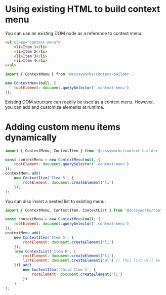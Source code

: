 # Using existing HTML to build context menu

You can use an existing DOM node as a reference to context menu.

```html
<ul class="context-menu">
    <li>Item 1</li>
    <li>Item 2</li>
    <li>Item 3</li>
    <li>Item 4</li>
</ul>
```

```js
import { ContextMenu } from '@scssyworks/context-builder';

new ContextMenu(null, {
    rootElement: document.querySelector('.context-menu')
});
```

Existing DOM structure can readily be used as a context menu. However, you can add and customize elements at runtime.

# Adding custom menu items dynamically

```js
import { ContextMenu, ContextItem } from '@scssyworks/context-builder';

const contextMenu = new ContextMenu(null, {
    rootElement: document.querySelector('.context-menu')
});
contextMenu.add(
    new ContextItem('Item 5', {
        rootElement: document.createElement('li')
    });
);
```

You can also insert a nested list to existing menu:

```js
import { ContextMenu, ContextItem, ContextList } from '@scssyworks/context-builder';

const contextMenu = new ContextMenu(null, {
    rootElement: document.querySelector('.context-menu')
});
contextMenu.add(
    new ContextItem('Item 5', {
        rootElement: document.createElement('li')
    });
    (new ContextList('Item 6', {
        rootElement: document.createElement('li'),
        listElement: document.createElement('ul') // This list will be used to insert nested li items
    })).add(
        new ContextItem('Child Item 1', {
            rootElement: document.createElement('li')
        })
    )
);
```